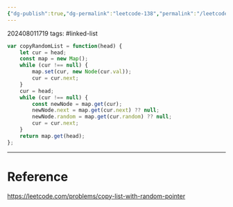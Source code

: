 ```yaml
---
{"dg-publish":true,"dg-permalink":"leetcode-138","permalink":"/leetcode-138/"}
---
```


202408011719
tags: #linked-list

```js
var copyRandomList = function(head) {
	let cur = head;
	const map = new Map();
	while (cur !== null) {
		map.set(cur, new Node(cur.val));
		cur = cur.next;
	}
	cur = head;
	while (cur !== null) {
		const newNode = map.get(cur);
		newNode.next = map.get(cur.next) ?? null;
		newNode.random = map.get(cur.random) ?? null;
		cur = cur.next;
	}
	return map.get(head);
};
```

---
# Reference

https://leetcode.com/problems/copy-list-with-random-pointer